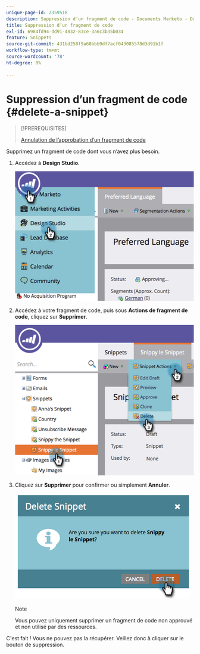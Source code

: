 ```yaml
---
unique-page-id: 2359518
description: Suppression d’un fragment de code - Documents Marketo - Documentation du produit
title: Suppression d’un fragment de code
exl-id: 6984fd94-dd91-4832-83ce-3a6c3b35b034
feature: Snippets
source-git-commit: 431bd258f9a68bbb9df7acf043085578d3d91b1f
workflow-type: tm+mt
source-wordcount: '78'
ht-degree: 0%

---
```


# Suppression d’un fragment de code {#delete-a-snippet}

>[!PREREQUISITES]
>
>[Annulation de l’approbation d’un fragment de code](/help/marketo/product-docs/personalization/segmentation-and-snippets/snippets/unapprove-a-snippet.md)

Supprimez un fragment de code dont vous n’avez plus besoin.

1. Accédez à **Design Studio**.

   ![](assets/image2014-9-16-10-3a43-3a47.png)

1. Accédez à votre fragment de code, puis sous **Actions de fragment de code**, cliquez sur **Supprimer**.

   ![](assets/image2014-9-16-10-3a43-3a57.png)

1. Cliquez sur **Supprimer** pour confirmer ou simplement **Annuler**.

   ![](assets/image2014-9-16-10-3a44-3a8.png)

   >[!NOTE]
   >
   >Vous pouvez uniquement supprimer un fragment de code non approuvé et non utilisé par des ressources.

C&#39;est fait ! Vous ne pouvez pas la récupérer. Veillez donc à cliquer sur le bouton de suppression.
